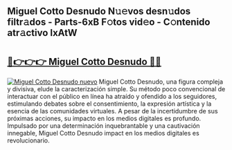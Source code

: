## Miguel Cotto Desnudo N𝚞𝚎vos desn𝚞dos filtr𝚊dos - Parts-6xB F𝚘tos vid𝚎o - C𝚘ntenido atr𝚊ctivo IxAtW

# <h2><a href="http://mb1ubi.tromn.icu/?c=Miguel+Cotto+Desnudo">🔗👉👉👉 Miguel Cotto Desnudo 🔗🔗</a></h2>

[![Miguel Cotto Desnudo nuevo](https://i.imgur.com/pEAQMta.gif)](http://mb1ubi.tromn.icu/?c=Miguel+Cotto+Desnudo)
Miguel Cotto Desnudo, una figura compleja y divisiva, elude la caracterización simple. Su método poco convencional de interactuar con el público en línea ha atraído y ofendido a los seguidores, estimulando debates sobre el consentimiento, la expresión artística y la esencia de las comunidades virtuales. A pesar de la incertidumbre de sus próximas acciones, su impacto en los medios digitales es profundo. Impulsado por una determinación inquebrantable y una cautivación innegable, Miguel Cotto Desnudo impact en los medios digitales es revolucionario.
